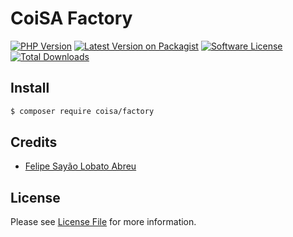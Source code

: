 # CoiSA Factory

[![PHP Version][ico-php]][link-packagist]
[![Latest Version on Packagist][ico-version]][link-packagist]
[![Software License][ico-license]](LICENSE)
[![Total Downloads][ico-downloads]][link-downloads]

## Install

```sh
$ composer require coisa/factory
```

## Credits

- [Felipe Sayão Lobato Abreu][link-author]

## License

Please see [License File](LICENSE) for more information.

[ico-version]: https://img.shields.io/packagist/v/coisa/factory.svg?style=flat-square
[ico-php]: https://img.shields.io/packagist/php-v/coisa/factory.svg?style=flat-square
[ico-license]: https://img.shields.io/github/license/coisa/factory.svg?style=flat-square
[ico-downloads]: https://img.shields.io/packagist/dt/coisa/factory.svg?style=flat-square

[link-packagist]: https://packagist.org/packages/coisa/factory
[link-downloads]: https://packagist.org/packages/coisa/factory
[link-author]: https://github.com/coisa
